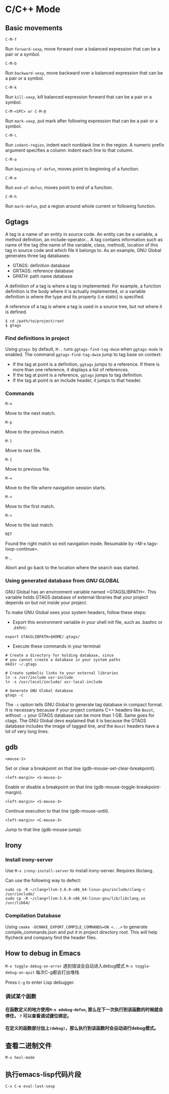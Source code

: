 # C/C++ Mode
## Basic movements
`C-M-f`

Run `forward-sexp`, move forward over a balanced expression that can be a pair or a symbol.

`C-M-b`

Run `backward-sexp`, move backward over a balanced expression that can be a pair or a symbol.

`C-M-k`

Run `kill-sexp`, kill balanced expression forward that can be a pair or a symbol.

`C-M-<SPC> or C-M-@`

Run `mark-sexp`, put mark after following expression that can be a pair or a symbol.

`C-M-\`

Run `indent-region`, indent each nonblank line in the region. A numeric prefix argument specifies a column: indent each line to that column.

`C-M-a`

Run `beginning-of-defun`, moves point to beginning of a function.

`C-M-e`

Run `end-of-defun`, moves point to end of a function.

`C-M-h`

Run `mark-defun`, put a region around whole current or following function.

## Ggtags
A tag is a name of an entity in source code. An entity can be a variable, a method definition, an include-operator… A tag contains information such as name of the tag (the name of the variable, class, method), location of this tag in source code and which file it belongs to. As an example, GNU Global generates three tag databases:
- GTAGS: definition database
- GRTAGS: reference database
- GPATH: path name database

A definition of a tag is where a tag is implemented. For example, a function definition is the body where it is actually implemented, or a variable definition is where the type and its property (i.e static) is specified.

A reference of a tag is where a tag is used in a source tree, but not where it is defined.

```emacs
$ cd /path/to/project/root
$ gtags
```

### Find definitions in project
Using `gtags`: by default, `M-.` runs `ggtags-find-tag-dwim` when `ggtags-mode` is enabled. The command `ggtags-find-tag-dwim` jump to tag base on context:
- If the tag at point is a definition, `ggtags` jumps to a reference. If there is more than one reference, it displays a list of references.
- If the tag at point is a reference, `ggtags` jumps to tag definition.
- If the tag at point is an include header, it jumps to that header.

### Commands
`M-n`

Move to the next match.

`M-p`

Move to the previous match.

`M-}`

Move to next file.

`M-{`

Move to previous file.

`M-=`

Move to the file where navigation session starts.

`M-<`

Move to the first match.

`M->`

Move to the last match.

`RET`

Found the right match so exit navigation mode. Resumable by =M-x tags-loop-continue=.

`M-,`

Abort and go back to the location where the search was started.





### Using generated database from *GNU GLOBAL*
GNU Global has an environment variable named =GTAGSLIBPATH=. This variable holds GTAGS database of external libraries that your project depends on but not inside your project.

To make GNU Global sees your system headers, follow these steps:

- Export this environment variable in your shell init file, such as .bashrc or .zshrc:
```shell
export GTAGSLIBPATH=$HOME/.gtags/
```

- Execute these commands in your terminal:
```shell
# Create a directory for holding database, since
# you cannot create a database in your system paths
mkdir ~/.gtags

# Create symbolic links to your external libraries
ln -s /usr/include usr-include
ln -s /usr/local/include/ usr-local-include

# Generate GNU Global database
gtags -c
```

The `-c` option tells GNU Global to generate tag database in compact format. It is necessary because if your project contains C++ headers like `Boost`, without `-c` your GTAGS database can be more than 1 GB. Same goes for ctags. The GNU Global devs explained that it is because the GTAGS database includes the image of tagged line, and the `Boost` headers have a lot of very long lines.

## gdb
`<mouse-1>`

Set or clear a breakpoint on that line (gdb-mouse-set-clear-breakpoint).

`<left-margin> <S-mouse-1>`

Enable or disable a breakpoint on that line (gdb-mouse-toggle-breakpoint-margin).

`<left-margin> <S-mouse-3>`

Continue execution to that line (gdb-mouse-until).

`<left-margin> <C-mouse-3>`

Jump to that line (gdb-mouse-jump).
## Irony
### Install irony-server
Use `M-x irony-install-server` to install irony-server. Requires libclang.

Can use the following way to defect:
```shell
sudo cp -R ~/clang+llvm-3.6.0-x86_64-linux-gnu/include/clang-c /usr/include/
sudo cp -R ~/clang+llvm-3.6.0-x86_64-linux-gnu/lib/libclang.so /usr/lib64/
```

### Compilation Database
Using `cmake -DCMAKE_EXPORT_COMPILE_COMMANDS=ON <...>` to generate compile_commands.json and put it in project directory root. This will help flycheck and company find the header files.

## How to debug in Emacs
`M-x toggle-debug-on-error` 遇到错误会自动进入debug模式
`M-x toggle-debug-on-quit` 每次C-g都会打出堆栈

Press `C-g` to enter Lisp debugger.

### 调试某个函数
#### 在函数定义的地方使用`M-x edebug-defun`, 那么在下一次执行到该函数的时候就会停住， `?` 可以查看调试键位绑定。

#### 在定义的函数部分加上`(debug)`，那么执行到该函数时会自动进行debug模式。

## 查看二进制文件
`M-x hexl-mode`

## 执行emacs-lisp代码片段
`C-x C-e eval-last-sexp`
